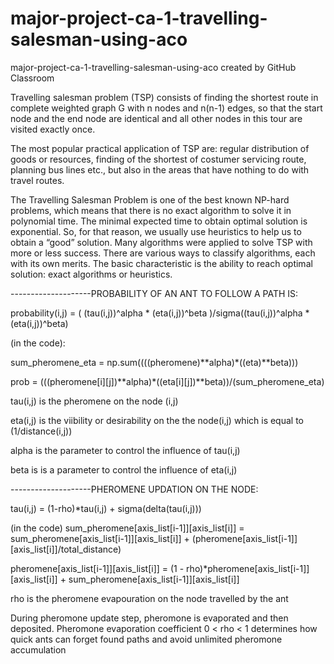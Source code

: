 # major-project-ca-1-travelling-salesman-using-aco
major-project-ca-1-travelling-salesman-using-aco created by GitHub Classroom

Travelling salesman problem (TSP) consists of finding the shortest route in complete weighted graph G with n nodes 
and n(n-1) edges, so that the start node and the end node are identical and all other nodes in this tour are visited exactly once. 

The most popular practical application of TSP are:
regular distribution of goods or resources, finding of the shortest of costumer servicing route, planning bus lines etc., 
but also in the areas that have nothing to do with travel routes.

The Travelling Salesman Problem is one of the best known NP-hard problems, which means that there is no exact algorithm 
to solve it in polynomial time. The minimal expected time to obtain optimal solution is exponential. So, for that reason, we
usually use heuristics to help us to obtain a “good” solution. Many algorithms were applied to solve TSP with more or less success.
There are various ways to classify algorithms, each with its own merits. The basic characteristic is the ability to reach optimal 
solution: exact algorithms or heuristics.

--------------------PROBABILITY OF AN ANT TO FOLLOW A PATH IS:

probability(i,j) = ( (tau(i,j))^alpha * (eta(i,j))^beta )/sigma((tau(i,j))^alpha * (eta(i,j))^beta)

(in the code):

sum_pheromene_eta =  np.sum((((pheromene)**alpha)*((eta)**beta)))

prob = (((pheromene[i][j])**alpha)*((eta[i][j])**beta))/(sum_pheromene_eta)

tau(i,j) is the pheromene on the node (i,j)

eta(i,j) is the viibility or desirability on the the node(i,j) which is equal to (1/distance(i,j))

alpha is the parameter to control the influence of tau(i,j)

beta is is a parameter to control the influence of eta(i,j)

--------------------PHEROMENE UPDATION ON THE NODE:

tau(i,j) = (1-rho)*tau(i,j) + sigma(delta(tau(i,j)))

(in the code)
 sum_pheromene[axis_list[i-1]][axis_list[i]] = sum_pheromene[axis_list[i-1]][axis_list[i]] 
        + (pheromene[axis_list[i-1]][axis_list[i]]/total_distance)
 
 pheromene[axis_list[i-1]][axis_list[i]] = (1 - rho)*pheromene[axis_list[i-1]][axis_list[i]] 
        + sum_pheromene[axis_list[i-1]][axis_list[i]]       
        
rho is the pheromene evapouration on the node travelled by the ant

During pheromone update step, pheromone is evaporated and then deposited. Pheromone evaporation coefficient
0 < rho < 1 determines how quick ants can forget found paths and avoid unlimited pheromone accumulation
 

